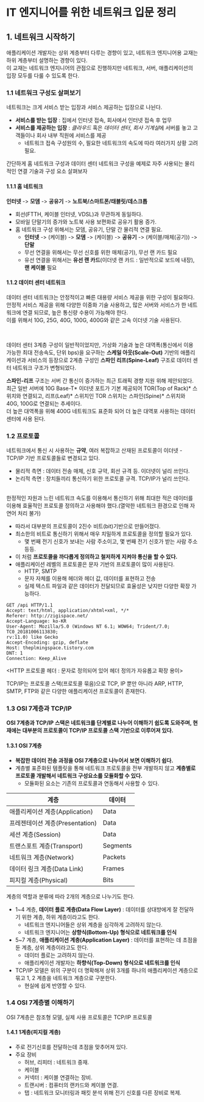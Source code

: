 # IT 엔지니어를 위한 네트워크 입문 정리
## 1. 네트워크 시작하기
애플리케이션 개발자는 상위 계층부터 다루는 경향이 있고, 네트워크 엔지니어용 교재는 하위 계층부터 설명하는 경향이 있다.</br>
이 교재는 네트워크 엔지니어의 관점으로 진행하지만 네트워크, 서버, 애플리케이션의 입장 모두를 다룰 수 있도록 한다.
### 1.1 네트워크 구성도 살펴보기
네트워크는 크게 서비스 받는 입장과 서비스 제공하는 입장으로 나뉜다.
- **서비스를 받는 입장** : 집에서 인터넷 접속, 회사에서 인터넷 접속 후 업무
- **서비스를 제공하는 입장** : *클라우드* 혹은 *데이터 센터*, *회사 기계실*에 서버를 놓고 고객들이나 회사 내부 직원에 서비스를 제공
  - 네트워크 접속 구성원의 수, 필요한 네트워크의 속도에 따라 여러가지 상황 고려 필요.

간단하게 홈 네트워크 구성과 데이터 센터 네트워크 구성을 예제로 자주 사용되는 물리적인 연결 기술과 구성 요소 살펴보자

#### 1.1.1 홈 네트워크
**인터넷** -> **모뎀** -> **공유기** -> **노트북/스마트폰/태블릿/데스크톱**
- 회선(FTTH, 케이블 인터넷, VDSL)과 무관하게 동일하다.
- 모바일 단말기의 증가와 노트북 사용 보편화로 공유기 활용 증가.
- 홈 네트워크 구성 위해서는 모뎀, 공유기, 단말 간 물리적 연결 필요.
  - **인터넷** -> (케이블) -> **모뎀** -> (케이블) -> **공유기** -> (케이블/매체(공기)) -> **단말**
  - 무선 연결을 위해서는 무선 신호를 위한 매체(공기), 무선 랜 카드 필요
  - 유선 연결을 위해서는 **유선 랜 카드**(이더넷 랜 카드 : 일반적으로 보드에 내장), **랜 케이블** 필요
  
#### 1.1.2 데이터 센터 네트워크
 데이터 센터 네트워크는 안정적이고 빠른 대용량 서비스 제공을 위한 구성이 필요하다. <br>
안정적 서비스 제공을 위해 다양한 이중화 기술 사용하고, 많은 서버와 서비스가 한 네트워크에 연결 되므로, 높은 통신량 수용이 가능해야 한다. <br>
이를 위해서 10G, 25G, 40G, 100G, 400G와 같은 고속 이더넷 기술 사용된다.

<br>

 데이터 센터 3계층 구성이 일반적이었지만, 가상화 기술과 높은 대역폭(통신에서 이용 가능한 최대 전송속도, 단위 bps)을 요구하는 **스케일 아웃(Scale-Out)** 기반의 애플리케이션과 서비스의 등장으로 2계층 구성인 **스파인 리프(Spine-Leaf)** 구조로 데이터 센터 네트워크 구조가 변형되었다.
 
 **스파인-리프** 구조는 서버 간 통신이 증가하는 최근 트래픽 경향 지원 위해 제안되었다. 최근 일반 서버에 10G Base-T* 이더넷 포트가 기본 제공되어 TOR(Top of Rack)* 스위치와 연결되고, 리프(Leaf)* 스위치인 TOR 스위치는 스파인(Spine)* 스위치와 40G, 100G로 연결되는 추세이다.<br>
 더 높은 대역폭을 위해 400G 네트워크도 표준화 되어 더 높은 대역포 사용하는 데이터 센터에 사용 된다.
 
 ### 1.2 프로토콜
 네트워크에서 통신 시 사용하는 **규약**, 여러 복잡하고 산재된 프로토콜이 이더넷 - TCP/IP 기반 프로토콜들로 변경되고 있다. <br>
 - 물리적 측면 : 데이터 전송 매체, 신호 규약, 회선 규격 등. 이더넷이 널리 쓰인다.
 - 논리적 측면 : 장치들끼리 통신하기 위한 프로토콜 규격. TCP/IP가 널리 쓰인다. 
 <br>
 한정적인 자원과 느린 네트워크 속도를 이용해서 통신하기 위해 최대한 적은 데이터를 이용해 효율적인 프로토콜 정의하고 사용해야 했다.(열악한 네트워크 환경으로 인해 자연어 처리 불가)
 
 - 따라서 대부분의 프로토콜이 2진수 비트(bit)기반으로 만들어졌다.
 - 최소한의 비트로 통신하기 위해서 매우 치밀하게 프로토콜을 정의할 필요가 있다.
    - 몇 번째 전기 신호가 보내는 사람 주소이고, 몇 번째 전기 신호가 받는 사람 주소 등등.
 - 이 처럼 **프로토콜을 까다롭게 정의하고 철저하게 지켜야 통신을 할 수 있다.**
 - 애플리케이션 레벨의 프로토콜은 문자 기반의 프로토콜이 많이 사용된다.
    - HTTP, SMTP 
    - 문자 자체를 이용해 헤더와 헤더 값, 데이터를 표현하고 전송
    - 실제 텍스트 파일과 같은 데이터가 전달되므로 효율성은 낮지만 다양한 확장 가능하다.
```
GET /api HTTP/1.1
Accept: text/html, application/xhtml+xml, */*
Referer: http://zigispace.net/
Accept-Language: ko-KR
User-Agent: Mozilla/5.0 (Windows NT 6.1; WOW64; Trident/7.0; TC0_20181006113830;
rv:11.0) like Gecko
Accept-Encoding: gzip, deflate
Host: theplmingspace.tistory.com
DNT: 1
Connection: Keep_Alive
```
<HTTP 프로토콜 헤더 : 문자로 정의되어 있어 헤더 정의가 자유롭고 확장 용이>

TCP/IP는 프로토콜 스택(프로토콜 묶음)으로 TCP, IP 뿐만 아니라 ARP, HTTP, SMTP, FTP와 같은 다양한 애플리케이션 프로토콜이 존재한다.

### 1.3 OSI 7계층과 TCP/IP
**OSI 7계층과 TCP/IP 스택은 네트워크를 단계별로 나누어 이해하기 쉽도록 도와주며, 현재에는 대부분의 프로토콜이 TCP/IP 프로토콜 스택 기반으로 이루어져 있다.**

#### 1.3.1 OSI 7계층
- **복잡한 데이터 전송 과정을 OSI 7계층으로 나누어서 보면 이해하기 쉽다.**
- 계층별 표준화된 템플릿을 통해 네트워크 프로토콜을 전부 개발하지 않고 **계층별로 프로토콜 개발해서 네트워크 구성요소를 모듈화할 수 있다.**
  - 모듈화된 요소는 기존의 프로토콜과 연동해서 사용할 수 있다.
 
|계층|데이터|
|---|---|
|애플리케이션 계층(Application)|Data|
|프레젠테이션 계층(Presentation)|Data|
|세션 계층(Session)|Data|
|트랜스포트 계층(Transport)|Segments|
|네트워크 계층(Network)|Packets|
|데이터 링크 계층(Data Link)|Frames|
|피지컬 계층(Physical)|Bits|

계층의 역할과 분류에 따라 2개의 계층으로 나누기도 한다.
- 1~4 계층, **데이터 플로 계층(Data Flow Layer)** : 데이터를 상대방에게 잘 전달하기 위한 계층, 하위 계층이라고도 한다.
  - 네트워크 엔지니어들은 상위 계층을 심각하게 고려하지 않는다. 
  - 네트워크 엔지니어는 **상향식(Bottom-Up) 형식으로 네트워크를 인식**  
- 5~7 계층, **애플리케이션 계층(Application Layer)** : 데이터를 표현하는 데 초점을 둔 계층, 상위 계층이라고도 한다.
  - 데이터 플로는 고려하지 않는다. 
  - 애플리케이션 개발자는 **하향식(Top-Down) 형식으로 네트워크를 인식**
- TCP/IP 모델은 위의 구분이 더 명확해져 상위 3개를 하나의 애플리케이션 계층으로 묶고 1, 2 계층을 네트워크 계층으로 구분한다.
  - 현실에 쉽게 반영할 수 있다.
  
 ### 1.4 OSI 7계층별 이해하기
 OSI 7계층은 참조형 모델, 실제 사용 프로토콜은 TCP/IP 프로토콜
 
 #### 1.4.1 1계층(피지컬 계층)
 - 주로 전기신호를 전달하는데 초점을 맞추어져 있다.
 - 주요 장비
    - 허브, 리피터 : 네트워크 중재.
    - 케이블 
    - 커넥터 : 케이블 연결하는 장비.
    - 트랜시버 : 컴퓨터의 랜카드와 케이블 연결.
    - 탭 : 네트워크 모니터링과 패킷 분석 위해 전기 신호를 다른 장비로 복제.




 
 
 
 
